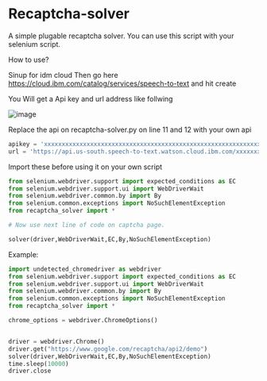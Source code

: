 # Recaptcha-solver

A simple plugable recaptcha solver. You can use this script with your selenium script.



How to use? 

Sinup for idm cloud
Then go here https://cloud.ibm.com/catalog/services/speech-to-text and hit create 

You Will get a Api key and url address like follwing

![image](https://user-images.githubusercontent.com/83664154/117051782-c03e1500-ad38-11eb-8938-93f232092be2.png)

Replace the api on recaptcha-solver.py on line 11 and 12 with your own api

```python
apikey = 'xxxxxxxxxxxxxxxxxxxxxxxxxxxxxxxxxxxxxxxxxxxxxxxxxxxxxxxxxxxxxxxxx'
url = 'https://api.us-south.speech-to-text.watson.cloud.ibm.com/xxxxxxxxxxxxxxxxxxxxxxxxxxxxxxxxx'
```


Import these before using it on your own script

```python
from selenium.webdriver.support import expected_conditions as EC
from selenium.webdriver.support.ui import WebDriverWait
from selenium.webdriver.common.by import By
from selenium.common.exceptions import NoSuchElementException
from recaptcha_solver import *

# Now use next line of code on captcha page.

solver(driver,WebDriverWait,EC,By,NoSuchElementException)

```






Example:

```python
import undetected_chromedriver as webdriver
from selenium.webdriver.support import expected_conditions as EC
from selenium.webdriver.support.ui import WebDriverWait
from selenium.webdriver.common.by import By
from selenium.common.exceptions import NoSuchElementException
from recaptcha_solver import *

chrome_options = webdriver.ChromeOptions()


driver = webdriver.Chrome()
driver.get("https://www.google.com/recaptcha/api2/demo")
solver(driver,WebDriverWait,EC,By,NoSuchElementException)
time.sleep(10000)
driver.close
```





